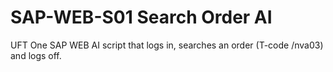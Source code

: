 # SAP-WEB-S01 Search Order AI

UFT One SAP WEB AI script that logs in, searches an order (T-code /nva03) and logs off.